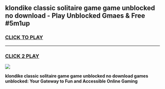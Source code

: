 
## klondike classic solitaire game game unblocked no download - Play Unblocked Gmaes & Free #5m1up
<h3>
<a href="https://premium.freeplayer.one?title=klondike_classic_solitaire_game_game_unblocked_no_download&ref=03M">CLICK TO PLAY</a></h3>
<hr>

<h3>
<a href="https://premium.freeplayer.one?title=klondike_classic_solitaire_game_game_unblocked_no_download&ref=03M">CLICK 2 PLAY</a>
  
</h3>

<a href="https://premium.freeplayer.one?title=klondike_classic_solitaire_game_game_unblocked_no_download&ref=03M"><img src="https://clearcache.store/games.png"></a>


**klondike classic solitaire game game unblocked no download games unblocked: Your Gateway to Fun and Accessible Online Gaming**
